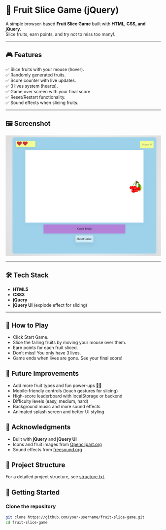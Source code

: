 # 🍉 Fruit Slice Game (jQuery)

A simple browser-based **Fruit Slice Game** built with **HTML, CSS, and jQuery**.  
Slice fruits, earn points, and try not to miss too many!.

---

## 🎮 Features
✅ Slice fruits with your mouse (hover).  
✅ Randomly generated fruits.  
✅ Score counter with live updates.  
✅ 3 lives system (hearts).  
✅ Game over screen with your final score.  
✅ Reset/Restart functionality.  
✅ Sound effects when slicing fruits.  

---

## 🖼️ Screenshot
![Game Screenshot](images/fruitslice.png)

---

## 🛠️ Tech Stack
- **HTML5**
- **CSS3**
- **jQuery**
- **jQuery UI** (explode effect for slicing)

---

## 🎯 How to Play

- Click Start Game.
- Slice the falling fruits by moving your mouse over them.
- Earn points for each fruit sliced.
- Don’t miss! You only have 3 lives.
- Game ends when lives are gone. See your final score!

## 🚀 Future Improvements
- Add more fruit types and fun power-ups 🍓🍍
- Mobile-friendly controls (touch gestures for slicing)
- High-score leaderboard with localStorage or backend
- Difficulty levels (easy, medium, hard)
- Background music and more sound effects
- Animated splash screen and better UI styling

## 🙏 Acknowledgments
- Built with **jQuery** and **jQuery UI**
- Icons and fruit images from [Openclipart.org](https://openclipart.org/)
- Sound effects from [freesound.org](https://freesound.org)

## 📂 Project Structure
For a detailed project structure, see [structure.txt](structure.txt).


## 🚀 Getting Started

### Clone the repository
```bash
git clone https://github.com/your-username/fruit-slice-game.git
cd fruit-slice-game
